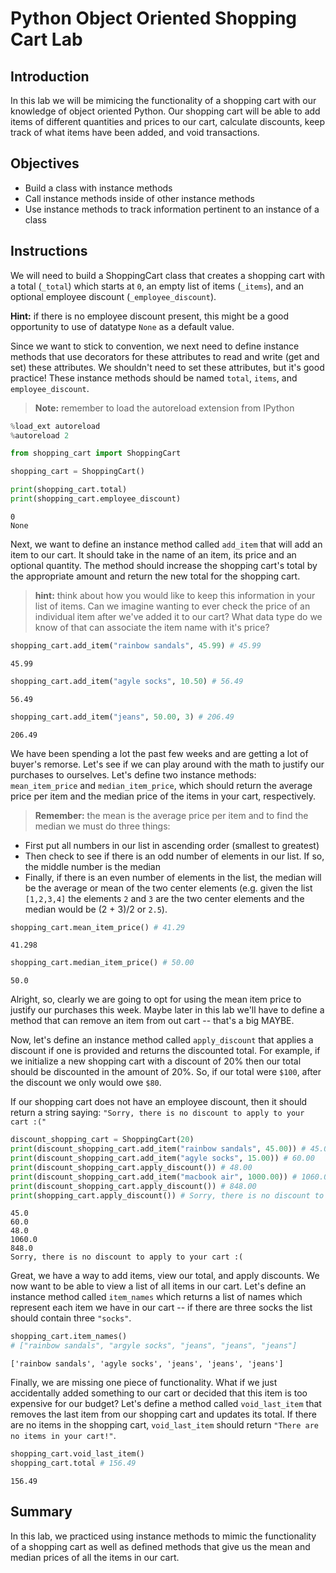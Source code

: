 
# Python Object Oriented Shopping Cart Lab

## Introduction
In this lab we will be mimicing the functionality of a shopping cart with our knowledge of object oriented Python. Our shopping cart will be able to add items of different quantities and prices to our cart, calculate discounts, keep track of what items have been added, and void transactions.

## Objectives

* Build a class with instance methods
* Call instance methods inside of other instance methods
* Use instance methods to track information pertinent to an instance of a class

## Instructions

We will need to build a ShoppingCart class that creates a shopping cart with a total (`_total`) which starts at `0`, an empty list of items (`_items`), and an optional employee discount (`_employee_discount`). 

**Hint:** if there is no employee discount present, this might be a good opportunity to use of datatype `None` as a default value.

Since we want to stick to convention, we next need to define instance methods that use decorators for these attributes to read and write (get and set) these attributes. We shouldn't need to set these attributes, but it's good practice! These instance methods should be named `total`, `items`, and `employee_discount`.

> **Note:** remember to load the autoreload extension from IPython
```python
%load_ext autoreload
%autoreload 2
```


```python
from shopping_cart import ShoppingCart
```


```python
shopping_cart = ShoppingCart()
```


```python
print(shopping_cart.total)
print(shopping_cart.employee_discount)
```

    0
    None


Next, we want to define an instance method called `add_item` that will add an item to our cart. It should take in the name of an item, its price and an optional quantity. The method should increase the shopping cart's total by the appropriate amount and return the new total for the shopping cart.

> **hint:** think about how you would like to keep this information in your list of items. Can we imagine wanting to ever check the price of an individual item after we've added it to our cart? What data type do we know of that can associate the item name with it's price?


```python
shopping_cart.add_item("rainbow sandals", 45.99) # 45.99
```




    45.99




```python
shopping_cart.add_item("agyle socks", 10.50) # 56.49
```




    56.49




```python
shopping_cart.add_item("jeans", 50.00, 3) # 206.49
```




    206.49



We have been spending a lot the past few weeks and are getting a lot of buyer's remorse. Let's see if we can play around with the math to justify our purchases to ourselves. Let's define two instance methods: `mean_item_price` and `median_item_price`, which should return the average price per item and the median price of the items in your cart, respectively. 

> **Remember:** the mean is the average price per item and to find the median we must do three things:
* First put all numbers in our list in ascending order (smallest to greatest)
* Then check to see if there is an odd number of elements in our list. If so, the middle number is the median
* Finally, if there is an even number of elements in the list, the median will be the average or mean of the two center elements (e.g. given the list `[1,2,3,4]` the elements `2` and `3` are the two center elements and the median would be (2 + 3)/2 or `2.5`).


```python
shopping_cart.mean_item_price() # 41.29
```




    41.298




```python
shopping_cart.median_item_price() # 50.00
```




    50.0



Alright, so, clearly we are going to opt for using the mean item price to justify our purchases this week. Maybe later in this lab we'll have to define a method that can remove an item from out cart -- that's a big MAYBE.

Now, let's define an instance method called `apply_discount` that applies a discount if one is provided and returns the discounted total. For example, if we initialize a new shopping cart with a discount of 20% then our total should be discounted in the amount of 20%. So, if our total were `$100`, after the discount we only would owe `$80`.

If our shopping cart does not have an employee discount, then it should return a string saying: `"Sorry, there is no discount to apply to your cart :("`


```python
discount_shopping_cart = ShoppingCart(20)
print(discount_shopping_cart.add_item("rainbow sandals", 45.00)) # 45.00
print(discount_shopping_cart.add_item("agyle socks", 15.00)) # 60.00
print(discount_shopping_cart.apply_discount()) # 48.00
print(discount_shopping_cart.add_item("macbook air", 1000.00)) # 1060.00
print(discount_shopping_cart.apply_discount()) # 848.00
print(shopping_cart.apply_discount()) # Sorry, there is no discount to apply to your cart :(
```

    45.0
    60.0
    48.0
    1060.0
    848.0
    Sorry, there is no discount to apply to your cart :(


Great, we have a way to add items, view our total, and apply discounts. We now want to be able to view a list of all items in our cart. Let's define an instance method called `item_names` which returns a list of names which represent each item we have in our cart -- if there are three socks the list should contain three `"socks"`. 


```python
shopping_cart.item_names() 
# ["rainbow sandals", "argyle socks", "jeans", "jeans", "jeans"]
```




    ['rainbow sandals', 'agyle socks', 'jeans', 'jeans', 'jeans']



Finally, we are missing one piece of functionality. What if we just accidentally added something to our cart or decided that this item is too expensive for our budget? Let's define a method called `void_last_item` that removes the last item from our shopping cart and updates its total.  If there are no items in the shopping cart, `void_last_item` should return `"There are no items in your cart!"`.


```python
shopping_cart.void_last_item()
shopping_cart.total # 156.49
```




    156.49



## Summary
In this lab, we practiced using instance methods to mimic the functionality of a shopping cart as well as defined methods that give us the mean and median prices of all the items in our cart. 
